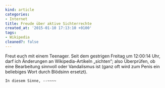 ```yaml
---
kind: article
categories:
- Internet
title: Freude über aktive Sichterrechte
created_at: '2015-01-10 17:13:10 +0100'
tags:
- Wikipedia
cleaned?: false
---
```


Freut euch mit einem Teenager. Seit dem gestrigen Freitag um 12:00:14
Uhr, darf ich Änderungen an Wikipedia-Artikeln „sichten“; also
Über­prüfen, ob eine Bearbeitung sinnvoll oder Vandalismus ist (ganz oft
wird zum Penis ein beliebiges Wort durch Blödsinn ersetzt).

    In diesem Sinne, --~~~~
